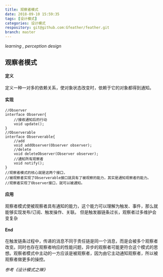 ```yaml
---
title: 观察者模式
date: 2018-09-10 15:59:35
tags: [设计模式]
categories: 设计模式
respository: git@github.com:Gfeather/feather.git
branch: master
---
```


*learning ,  perception design* 

## 观察者模式

#### 定义

定义一种一对多的依赖关系，使对象状态改变时，依赖于它的对象都得到通知。

#### 实现

```
//Observer
interface Observer{
	//接收通知后的行动
	void update();
}
//Observerable
interface Observerable{
	//add
	void addObserver(Observer observer);
	//delete
	void deleteObserver(Observer observer);
	//通知所有观察者
	void notify();
}
//观察者模式的核心就是这两个接口，
//被观察者实现了Observerable接口就具有了被观察的能力，其实是通知观察者的能力。
//观察者实现了Observer接口，就可以被通知。
```

#### 应用

观察者模式使被观察者具有通知的能力，这个能力可以理解为触发、事件，那么就能够实现发布/订阅、触发操作、关联。
但是触发器链条过长，观察者过多维护会变复杂

#### End

在触发链条过程中，传递的消息不同于责任链是同一个消息，而是会被多个观察者改变。同时也存在观察者响应的性能问题，异步的观察者可能更符合这个模式的思想。观察者模式中主动的一方应该是被观察者，因为由它主动通知观察者，所以被观察者做更多的操控。

*参考《设计模式之禅》*
